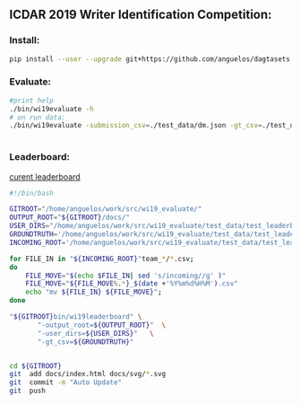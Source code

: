 ## ICDAR 2019 Writer Identification Competition:

### Install:
```bash
pip install --user --upgrade git+https://github.com/anguelos/dagtasets
```

### Evaluate:
```bash
#print help
./bin/wi19evaluate -h
# on run data:
./bin/wi19evaluate -submission_csv=./test_data/dm.json -gt_csv=./test_data/gt.csv
 
``` 
 
### Leaderboard:
[curent leaderboard](https://anguelos.github.io/wi19_evaluate/)


```bash
#!/bin/bash

GITROOT="/home/anguelos/work/src/wi19_evaluate/"
OUTPUT_ROOT="${GITROOT}/docs/"
USER_DIRS="/home/anguelos/work/src/wi19_evaluate/test_data/test_leaderboard/team*"
GROUNDTRUTH='/home/anguelos/work/src/wi19_evaluate/test_data/test_leaderboard/gt.csv'
INCOMING_ROOT='/home/anguelos/work/src/wi19_evaluate/test_data/test_leaderboard/incoming/'

for FILE_IN in "${INCOMING_ROOT}"team_*/*.csv;
do
    FILE_MOVE="$(echo $FILE_IN| sed 's/incoming//g' )"
    FILE_MOVE="${FILE_MOVE%.*}_$(date +'%Y%m%d%H%M').csv"
    echo "mv ${FILE_IN} ${FILE_MOVE}";
done

"${GITROOT}bin/wi19leaderboard" \
       "-output_root=${OUTPUT_ROOT}"  \
       "-user_dirs=${USER_DIRS}"   \
       "-gt_csv=${GROUNDTRUTH}"


cd ${GITROOT}
git  add docs/index.html docs/svg/*.svg
git  commit -m "Auto Update"
git  push
```

